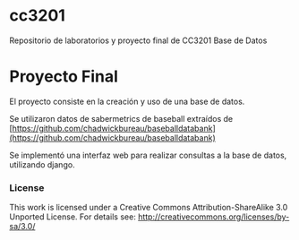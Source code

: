 # cc3201

Repositorio de laboratorios y proyecto final de CC3201 Base de Datos


# Proyecto Final

El proyecto consiste en la creación y uso de una base de datos. 

Se utilizaron datos de sabermetrics de baseball extraídos de [https://github.com/chadwickbureau/baseballdatabank](https://github.com/chadwickbureau/baseballdatabank)

Se implementó una interfaz web para realizar consultas a la base de datos, utilizando django.

### License
This work is licensed under a Creative Commons Attribution-ShareAlike
3.0 Unported License.  For details see:
http://creativecommons.org/licenses/by-sa/3.0/

